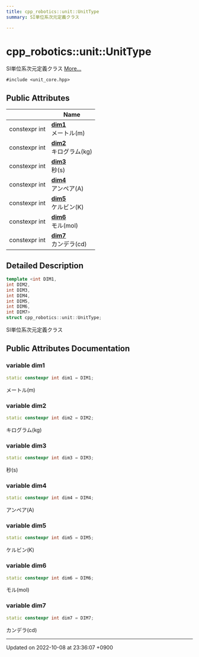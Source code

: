 ```yaml
---
title: cpp_robotics::unit::UnitType
summary: SI単位系次元定義クラス 

---
```


# cpp_robotics::unit::UnitType



SI単位系次元定義クラス  [More...](#detailed-description)


`#include <unit_core.hpp>`

## Public Attributes

|                | Name           |
| -------------- | -------------- |
| constexpr int | **[dim1](/cpp_robotics/doxybook/Classes/structcpp__robotics_1_1unit_1_1UnitType/#variable-dim1)** <br>メートル(m)  |
| constexpr int | **[dim2](/cpp_robotics/doxybook/Classes/structcpp__robotics_1_1unit_1_1UnitType/#variable-dim2)** <br>キログラム(kg)  |
| constexpr int | **[dim3](/cpp_robotics/doxybook/Classes/structcpp__robotics_1_1unit_1_1UnitType/#variable-dim3)** <br>秒(s)  |
| constexpr int | **[dim4](/cpp_robotics/doxybook/Classes/structcpp__robotics_1_1unit_1_1UnitType/#variable-dim4)** <br>アンペア(A)  |
| constexpr int | **[dim5](/cpp_robotics/doxybook/Classes/structcpp__robotics_1_1unit_1_1UnitType/#variable-dim5)** <br>ケルビン(K)  |
| constexpr int | **[dim6](/cpp_robotics/doxybook/Classes/structcpp__robotics_1_1unit_1_1UnitType/#variable-dim6)** <br>モル(mol)  |
| constexpr int | **[dim7](/cpp_robotics/doxybook/Classes/structcpp__robotics_1_1unit_1_1UnitType/#variable-dim7)** <br>カンデラ(cd)  |

## Detailed Description

```cpp
template <int DIM1,
int DIM2,
int DIM3,
int DIM4,
int DIM5,
int DIM6,
int DIM7>
struct cpp_robotics::unit::UnitType;
```

SI単位系次元定義クラス 
## Public Attributes Documentation

### variable dim1

```cpp
static constexpr int dim1 = DIM1;
```

メートル(m) 

### variable dim2

```cpp
static constexpr int dim2 = DIM2;
```

キログラム(kg) 

### variable dim3

```cpp
static constexpr int dim3 = DIM3;
```

秒(s) 

### variable dim4

```cpp
static constexpr int dim4 = DIM4;
```

アンペア(A) 

### variable dim5

```cpp
static constexpr int dim5 = DIM5;
```

ケルビン(K) 

### variable dim6

```cpp
static constexpr int dim6 = DIM6;
```

モル(mol) 

### variable dim7

```cpp
static constexpr int dim7 = DIM7;
```

カンデラ(cd) 

-------------------------------

Updated on 2022-10-08 at 23:36:07 +0900